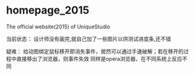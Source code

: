 # homepage_2015
The official website(2015) of UniqueStudio

当前状态：
设计师没有画完,就自己加了一些图片以供测试进度条,还不错

疑难：
给动图绑定鼠标移开即消失事件，居然可以通过手速破解；若在移开的过程中直接移出了浏览器，则事件失效
同样是opera浏览器，在不同系统上反应不同
